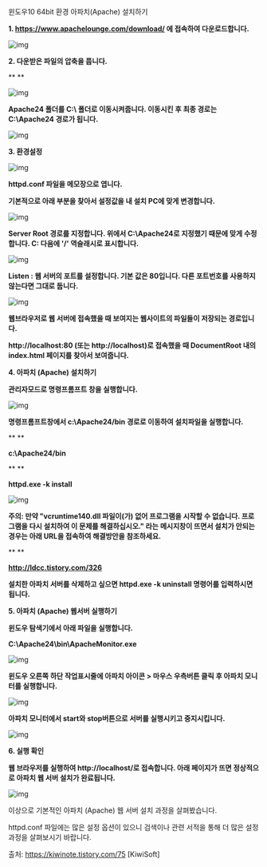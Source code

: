 윈도우10 64bit 환경 아파치(Apache) 설치하기



**1. https://www.apachelounge.com/download/ 에 접속하여 다운로드합니다.**



![img](https://t1.daumcdn.net/cfile/tistory/2469B43458B63ACD05)





**2. 다운받은 파일의 압축을 풉니다.**

**
**

![img](https://t1.daumcdn.net/cfile/tistory/2563BA3758B63B921F)





**Apache24 폴더를 C:\ 폴더로 이동시켜줍니다. 이동시킨 후 최종 경로는 C:\Apache24 경로가 됩니다.**



![img](https://t1.daumcdn.net/cfile/tistory/2569663758B63C5E21)





**3. 환경설정**



![img](https://t1.daumcdn.net/cfile/tistory/251A803E58B63D322F)



**httpd.conf 파일을 메모장으로 엽니다.**

**기본적으로 아래 부분을 찾아서 설정값을 내 설치 PC에 맞게 변경합니다.**



![img](https://t1.daumcdn.net/cfile/tistory/2230523F58B63E9A07)



**Server Root 경로를 지정합니다. 위에서 C:\Apache24로 지정했기 때문에 맞게 수정합니다. C: 다음에 '/' 역슬래시로 표시합니다.**



![img](https://t1.daumcdn.net/cfile/tistory/2352B53F58B63E9E05)



**Listen : 웹 서버의 포트를 설정합니다. 기본 값은 80입니다. 다른 포트번호를 사용하지 않는다면 그대로 둡니다.**



![img](https://t1.daumcdn.net/cfile/tistory/26547F3F58B63EA033)



**웹브라우저로 웹 서버에 접속했을 때 보여지는 웹사이트의 파일들이 저장되는 경로입니다.**

**http://localhost:80 (또는 http://localhost)로 접속했을 때 DocumentRoot 내의 index.html 페이지를 찾아서 보여줍니다.**





**4. 아파치 (Apache) 설치하기**



**관리자모드로 명령프롬프트 창을 실행합니다.**

![img](https://t1.daumcdn.net/cfile/tistory/2438133C58B641D82F)



**명령프롬프트창에서 c:\Apache24/bin 경로로 이동하여 설치파일을 실행합니다.**

**
**

**c:\Apache24/bin**

**
**

**httpd.exe -k install**



![img](https://t1.daumcdn.net/cfile/tistory/2575273858B642C012)



**주의: 만약 "vcruntime140.dll 파일이(가) 없어 프로그램을 시작할 수 없습니다. 프로그램을 다시 설치하여 이 문제를 해결하십시오." 라는  메시지창이 뜨면서 설치가 안되는 경우는 아래 URL을 접속하여 해결방안을 참조하세요.** 

**
**

**http://ldcc.tistory.com/326**



**설치한 아파치 서버를 삭제하고 싶으면 httpd.exe -k uninstall 명령어를 입력하시면 됩니다.**





**5. 아파치 (Apache) 웹서버 실행하기**



**윈도우 탐색기에서 아래 파일을 실행합니다.**

**C:\Apache24\bin\ApacheMonitor.exe**



![img](https://t1.daumcdn.net/cfile/tistory/217FCF3558B645EB25)





**윈도우 오른쪽 하단 작업표시줄에 아파치 아이콘 > 마우스 우측버튼 클릭 후 아파치 모니터를 실행합니다.**

![img](https://t1.daumcdn.net/cfile/tistory/2554373F58B6471013)



**아파치 모니터에서 start와 stop버튼으로 서버를 실행시키고 중지시킵니다.**

![img](https://t1.daumcdn.net/cfile/tistory/2701F53F58B6476A12)





**6. 실행 확인**



**웹 브라우저를 실행하여 http://localhost/로 접속합니다. 아래 페이지가 뜨면 정상적으로 아파치 웹 서버 설치가 완료됩니다.**



![img](https://t1.daumcdn.net/cfile/tistory/2738944258B647ED2D)





이상으로 기본적인 아파치 (Apache) 웹 서버 설치 과정을 살펴봤습니다. 

httpd.conf 파일에는 많은 설정 옵션이 있으니 검색이나 관련 서적을 통해 더 많은 설정 과정을 살펴보시기 바랍니다.



출처: https://kiwinote.tistory.com/75 [KiwiSoft]